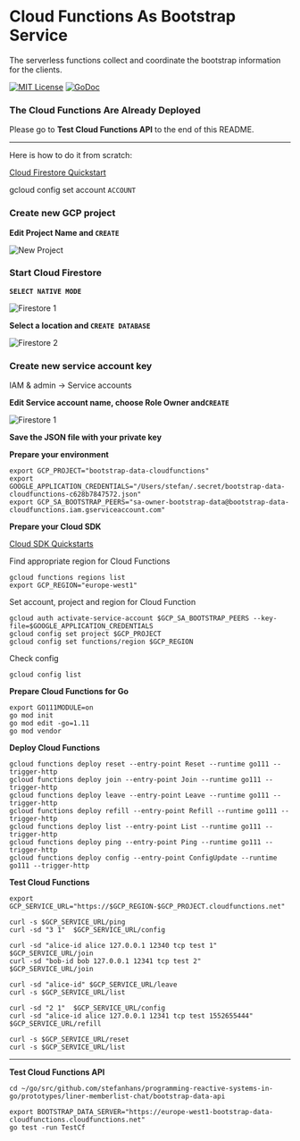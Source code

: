 # Cloud Functions As Bootstrap Service

The serverless functions collect and coordinate the bootstrap information for the clients.

[![MIT License](https://img.shields.io/github/license/mashape/apistatus.svg?maxAge=2592000)](https://github.com/stefanhans/programming-reactive-systems-in-go/blob/master/LICENSE)
[![GoDoc](https://godoc.org/github.com/stefanhans/programming-reactive-systems-in-go/bootstrap-data-cloudfunctions?status.svg)](https://godoc.org/github.com/stefanhans/programming-reactive-systems-in-go/bootstrap-data-cloudfunctions)

### The Cloud Functions Are Already Deployed

Please go to **Test Cloud Functions API** to the end of this README.

---

Here is how to do it from scratch:

[Cloud Firestore Quickstart](https://cloud.google.com/firestore/docs/quickstart-servers#set_up_authentication)

gcloud config set account `ACCOUNT`

### Create new GCP project

**Edit Project Name and ```CREATE```**

![New Project](images/01-newproject.png)


### Start Cloud Firestore

**```SELECT NATIVE MODE```**

![Firestore 1](images/02-selectnativemode.png)

**Select a location and ```CREATE DATABASE```**

![Firestore 2](images/03-selectlocation.png)


### Create new service account key

IAM & admin -> Service accounts

**Edit Service account name, choose Role Owner and```CREATE```**

![Firestore 1](images/04-createserviceaccount.png)

**Save the JSON file with your private key**


**Prepare your environment**

```
export GCP_PROJECT="bootstrap-data-cloudfunctions"
export GOOGLE_APPLICATION_CREDENTIALS="/Users/stefan/.secret/bootstrap-data-cloudfunctions-c628b7847572.json"
export GCP_SA_BOOTSTRAP_PEERS="sa-owner-bootstrap-data@bootstrap-data-cloudfunctions.iam.gserviceaccount.com"
```


**Prepare your Cloud SDK**

[Cloud SDK Quickstarts](https://cloud.google.com/sdk/docs/quickstarts)

Find appropriate region for Cloud Functions
```
gcloud functions regions list
export GCP_REGION="europe-west1"
```

Set account, project and region for Cloud Function
```
gcloud auth activate-service-account $GCP_SA_BOOTSTRAP_PEERS --key-file=$GOOGLE_APPLICATION_CREDENTIALS
gcloud config set project $GCP_PROJECT
gcloud config set functions/region $GCP_REGION
```

Check config
```
gcloud config list
```

**Prepare Cloud Functions for Go**

```
export GO111MODULE=on
go mod init
go mod edit -go=1.11
go mod vendor
```

**Deploy Cloud Functions**

```
gcloud functions deploy reset --entry-point Reset --runtime go111 --trigger-http
gcloud functions deploy join --entry-point Join --runtime go111 --trigger-http
gcloud functions deploy leave --entry-point Leave --runtime go111 --trigger-http
gcloud functions deploy refill --entry-point Refill --runtime go111 --trigger-http
gcloud functions deploy list --entry-point List --runtime go111 --trigger-http
gcloud functions deploy ping --entry-point Ping --runtime go111 --trigger-http
gcloud functions deploy config --entry-point ConfigUpdate --runtime go111 --trigger-http
```

**Test Cloud Functions**

```
export GCP_SERVICE_URL="https://$GCP_REGION-$GCP_PROJECT.cloudfunctions.net"

curl -s $GCP_SERVICE_URL/ping
curl -sd "3 1"  $GCP_SERVICE_URL/config

curl -sd "alice-id alice 127.0.0.1 12340 tcp test 1"  $GCP_SERVICE_URL/join
curl -sd "bob-id bob 127.0.0.1 12341 tcp test 2"  $GCP_SERVICE_URL/join

curl -sd "alice-id" $GCP_SERVICE_URL/leave
curl -s $GCP_SERVICE_URL/list

curl -sd "2 1"  $GCP_SERVICE_URL/config
curl -sd "alice-id alice 127.0.0.1 12341 tcp test 1552655444"  $GCP_SERVICE_URL/refill

curl -s $GCP_SERVICE_URL/reset
curl -s $GCP_SERVICE_URL/list
```

---

**Test Cloud Functions API**

```
cd ~/go/src/github.com/stefanhans/programming-reactive-systems-in-go/prototypes/liner-memberlist-chat/bootstrap-data-api

export BOOTSTRAP_DATA_SERVER="https://europe-west1-bootstrap-data-cloudfunctions.cloudfunctions.net"
go test -run TestCf
```

